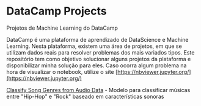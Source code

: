 # DataCamp Projects
 Projetos de Machine Learning do DataCamp
 
 DataCamp é uma plataforma de aprendizado de DataScience e Machine Learning. Nesta plataforma, existem uma área de projetos, em que se utilizam dados reais para resolver problemas dos mais variados tipos. Este repositório tem como objetivo solucionar alguns projetos da plataforma e disponibilizar minha solução para eles. 
Caso ocorra algum problema na hora de visualizar o notebook, utilize o site [https://nbviewer.jupyter.org/](https://nbviewer.jupyter.org/)


[Classify Song Genres from Audio Data](https://github.com/arthurmorais12/DataCamp-Projects/tree/main/Classify%20Song%20Genres%20from%20Audio%20Data) - Modelo para classificar músicas entre "Hip-Hop" e "Rock" baseado em características sonoras
